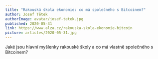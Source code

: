 ```yaml
---
title: "Rakouská škola ekonomie: co má společného s Bitcoinem?"
author: Josef Tětek
authorImage: avatar/josef-tetek.jpg
published: 2020-05-31
link: https://www.alza.cz/rakouska-skola-ekonomie-bitcoin
picture: articles/2020-05-31.jpg
---
```


Jaké jsou hlavní myšlenky rakouské školy a co má vlastně společného s Bitcoinem?

